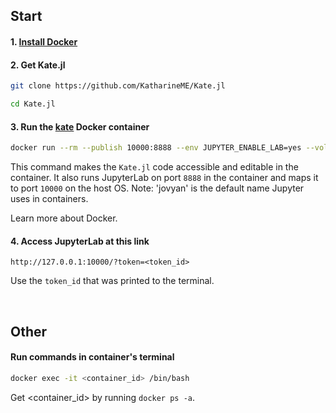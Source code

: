 ## Start

#### 1. [Install Docker](https://www.docker.com/get-started)

#### 2. Get Kate.jl

```sh
git clone https://github.com/KatharineME/Kate.jl

cd Kate.jl
```

#### 3. Run the [kate](https://hub.docker.com/repository/docker/katharineme/kate) Docker container

```sh
docker run --rm --publish 10000:8888 --env JUPYTER_ENABLE_LAB=yes --volume "$PWD":/home/jovyan/github/workflow/Kate.jl --volume ~/project/project_name/:/home/jovyan/project/project_name katharineme/kate
```

This command makes the `Kate.jl` code accessible and editable in the container. It also runs JupyterLab on port `8888` in the container and maps it to port `10000` on the host OS. Note: 'jovyan' is the default name Jupyter uses in containers. 

Learn more about Docker.

#### 4. Access JupyterLab at this link

`http://127.0.0.1:10000/?token=<token_id>`

Use the `token_id` that was printed to the terminal.

<br>

## Other

#### Run commands in container's terminal

```sh
docker exec -it <container_id> /bin/bash
```
Get <container_id> by running `docker ps -a`.
